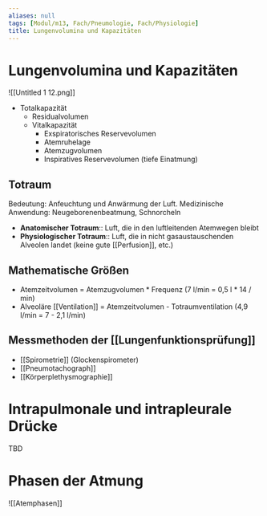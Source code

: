```yaml
---
aliases: null
tags: [Modul/m13, Fach/Pneumologie, Fach/Physiologie]
title: Lungenvolumina und Kapazitäten
---
```

# Lungenvolumina und Kapazitäten

![[Untitled 1 12.png]]
- Totalkapazität
    - Residualvolumen
    - Vitalkapazität
        - Exspiratorisches Reservevolumen
        - Atemruhelage
        - Atemzugvolumen
        - Inspiratives Reservevolumen (tiefe Einatmung)

## Totraum

Bedeutung: Anfeuchtung und Anwärmung der Luft. Medizinische Anwendung: Neugeborenenbeatmung, Schnorcheln

- **Anatomischer Totraum**:: Luft, die in den luftleitenden Atemwegen bleibt
- **Physiologischer Totraum**:: Luft, die in nicht gasaustauschenden Alveolen landet (keine gute [[Perfusion]], etc.)

## Mathematische Größen

- Atemzeitvolumen = Atemzugvolumen * Frequenz (7 l/min = 0,5 l * 14 / min)
- Alveoläre [[Ventilation]] = Atemzeitvolumen - Totraumventilation (4,9 l/min = 7 - 2,1 l/min)

## Messmethoden der [[Lungenfunktionsprüfung]]
- [[Spirometrie]] (Glockenspirometer)
- [[Pneumotachograph]]
- [[Körperplethysmographie]]

# Intrapulmonale und intrapleurale Drücke
TBD


# Phasen der Atmung
![[Atemphasen]]


